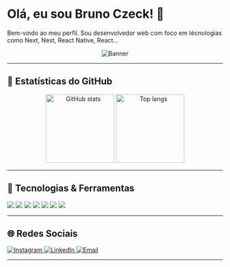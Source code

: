 # Olá, eu sou Bruno Czeck! 👋
Bem-vindo ao meu perfil. Sou desenvolvedor web com foco em técnologias como Next, Nest, React Native, React...

<!-- Se quiser adicionar um banner ou imagem no topo -->
<p align="center">
  <img src="https://www.rocketseat.com.br/blog/_next/image?url=https%3A%2F%2Fstorage.googleapis.com%2Fstar-lab%2Fblog%2FOGs%2Freact.png&w=3840&q=75" alt="Banner" />
</p> 

---

## 🌟 Estatísticas do GitHub

<p align="center">
  <img 
       src="https://github-readme-stats.vercel.app/api?username=BrunoCzeck&show_icons=true&theme=dark" 
       alt="GitHub stats"
       height="160"
  />
  <img 
       src="https://github-readme-stats.vercel.app/api/top-langs/?username=BrunoCzeck&layout=compact&theme=dark" 
       alt="Top langs"
       height="160"
  />
</p>

<!-- Caso queira um card que mostra commits consecutivos -->
<!--
<p align="center">
  <img 
       src="https://github-readme-streak-stats.herokuapp.com/?user=BrunoCzeck&theme=dark" 
       alt="Streak stats" 
  />
</p>
-->

---

## 🚀 Tecnologias & Ferramentas

<!-- Use badges de sites como shields.io ou simplesmente listas em Markdown. 
     Aqui seguem alguns exemplos de badges de linguagens e ferramentas. -->
<p>
  <img src="https://img.shields.io/badge/-HTML5-E34F26?style=flat&logo=html5&logoColor=white" />
  <img src="https://img.shields.io/badge/-CSS3-1572B6?style=flat&logo=css3&logoColor=white" />
  <img src="https://img.shields.io/badge/-JavaScript-F7DF1E?style=flat&logo=javascript&logoColor=black" />
  <img src="https://img.shields.io/badge/-PHP-777BB4?style=flat&logo=php&logoColor=white" />
  <img src="https://img.shields.io/badge/-Node.js-339933?style=flat&logo=node.js&logoColor=white" />
  <img src="https://img.shields.io/badge/-Express.js-000000?style=flat&logo=express&logoColor=white" />
  <img src="https://img.shields.io/badge/-Bootstrap-7952B3?style=flat&logo=bootstrap&logoColor=white" />
  <!-- E assim por diante... -->
</p>

---

## 🌐 Redes Sociais

<!-- Coloque os links para as suas redes sociais -->
<p>
  <a href="https://www.instagram.com/seuuser" target="_blank">
    <img 
         src="https://img.shields.io/badge/Instagram-E4405F?style=for-the-badge&logo=instagram&logoColor=white" 
         alt="Instagram" 
    />
  </a>
  <a href="https://www.linkedin.com/in/seuuser" target="_blank">
    <img 
         src="https://img.shields.io/badge/LinkedIn-0A66C2?style=for-the-badge&logo=linkedin&logoColor=white" 
         alt="LinkedIn" 
    />
  </a>
  <a href="mailto:seuemail@dominio.com" target="_blank">
    <img 
         src="https://img.shields.io/badge/Outlook-0078D4?style=for-the-badge&logo=microsoft-outlook&logoColor=white" 
         alt="Email" 
    />
  </a>
</p>

---
